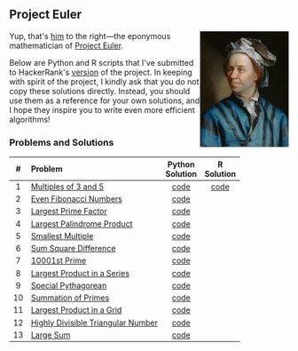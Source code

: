 ## Project Euler

<img align="right" width="160" title="Leonhard Euler" src="Leonhard_Euler.jpg">

Yup, that's [him](https://en.wikipedia.org/wiki/Leonhard_Euler) to the right&mdash;the eponymous mathematician of [Project Euler](https://projecteuler.net).

Below are Python and R scripts that I've submitted to HackerRank's [version](https://www.hackerrank.com/contests/projecteuler/challenges) of the project. In keeping with spirit of the project, I kindly ask that you do not copy these solutions directly. Instead, you should use them as a reference for your own solutions, and I hope they inspire you to write even more efficient algorithms!

### Problems and Solutions

| # | Problem | Python <br> Solution | R <br> Solution |
| :---: | :--- | :---:  | :---: |
|1| [Multiples of 3 and 5](https://www.hackerrank.com/contests/projecteuler/challenges/euler001) | [code](/solutions/python/001_multiples_of_3_and_5.py) | [code](/solutions/r/001_multiples_of_3_and_5.R) 
|2| [Even Fibonacci Numbers](https://www.hackerrank.com/contests/projecteuler/challenges/euler002) | [code](/solutions/python/002_even_fibonacci_numbers.py) |
|3| [Largest Prime Factor](https://www.hackerrank.com/contests/projecteuler/challenges/euler003) | [code](/solutions/python/003_largest_prime_factor.py) |
|4| [Largest Palindrome Product](https://www.hackerrank.com/contests/projecteuler/challenges/euler004) | [code](/solutions/python/004_largest_palindrome_product.py) |
|5| [Smallest Multiple](https://www.hackerrank.com/contests/projecteuler/challenges/euler005) | [code](/solutions/python/005_smallest_multiple.py) |
|6| [Sum Square Difference](https://www.hackerrank.com/contests/projecteuler/challenges/euler006) | [code](/solutions/python/006_sum_square_difference.py) |
|7| [10001st Prime](https://www.hackerrank.com/contests/projecteuler/challenges/euler007) | [code](/solutions/python/007_10001st_prime.py) |
|8| [Largest Product in a Series](https://www.hackerrank.com/contests/projecteuler/challenges/euler008) | [code](/solutions/python/008_largest_product_in_a_series.py) |
|9| [Special Pythagorean](https://www.hackerrank.com/contests/projecteuler/challenges/euler009) | [code](/solutions/python/009_special_pythagorean.py) |
|10| [Summation of Primes](https://www.hackerrank.com/contests/projecteuler/challenges/euler010) | [code](/solutions/python/010_summation_of_primes.py) |
|11| [Largest Product in a Grid](https://www.hackerrank.com/contests/projecteuler/challenges/euler011) | [code](/solutions/python/011_largest_product_in_a_grid.py) |
|12| [Highly Divisible Triangular Number](https://www.hackerrank.com/contests/projecteuler/challenges/euler012) | [code](/solutions/python/012_highly_divisible_triangular_number.py) |
|13| [Large Sum](https://www.hackerrank.com/contests/projecteuler/challenges/euler013) | [code](/solutions/python/013_large_sum.py) |